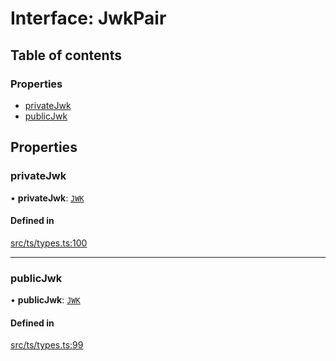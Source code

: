 # Interface: JwkPair

## Table of contents

### Properties

- [privateJwk](JwkPair.md#privatejwk)
- [publicJwk](JwkPair.md#publicjwk)

## Properties

### privateJwk

• **privateJwk**: [`JWK`](JWK.md)

#### Defined in

[src/ts/types.ts:100](https://gitlab.com/i3-market/code/wp3/t3.2/conflict-resolution/non-repudiation-library/-/blob/d182c76/src/ts/types.ts#L100)

___

### publicJwk

• **publicJwk**: [`JWK`](JWK.md)

#### Defined in

[src/ts/types.ts:99](https://gitlab.com/i3-market/code/wp3/t3.2/conflict-resolution/non-repudiation-library/-/blob/d182c76/src/ts/types.ts#L99)
